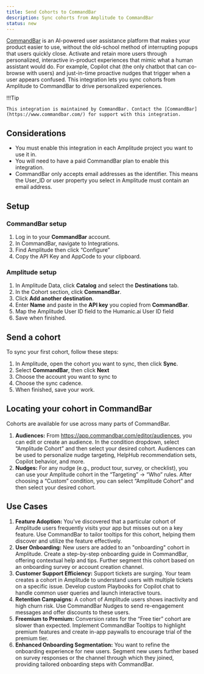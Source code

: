 ```yaml
---
title: Send Cohorts to CommandBar
description: Sync cohorts from Amplitude to CommandBar
status: new
---
```


[CommandBar](https://www.commandbar.com/) is an AI-powered user assistance platform that makes your product easier to use, without the old-school method of interrupting popups that users quickly close. Activate and retain more users through personalized, interactive in-product experiences that mimic what a human assistant would do. For example, Copilot chat (the only chatbot that can co-browse with users) and just-in-time proactive nudges that trigger when a user appears confused. This integration lets you sync cohorts from Amplitude to CommandBar to drive personalized experiences.

!!!Tip

    This integration is maintained by CommandBar. Contact the [CommandBar](https://www.commandbar.com/) for support with this integration. 

## Considerations

- You must enable this integration in each Amplitude project you want to use it in.
- You will need to have a paid CommandBar plan to enable this integration.
- CommandBar only accepts email addresses as the identifier. This means the User_ID or user property you select in Amplitude must contain an email address.

## Setup

### CommandBar setup

1. Log in to your **CommandBar** account.
2. In CommandBar, navigate to Integrations.
3. Find Amplitude then click “Configure”
4. Copy the API Key and AppCode to your clipboard.

### Amplitude setup

1. In Amplitude Data, click **Catalog** and select the **Destinations** tab.
2. In the Cohort section, click **CommandBar**.
3. Click **Add another destination**.
4. Enter **Name** and paste in the **API key** you copied from **CommandBar**.
5. Map the Amplitude User ID field to the Humanic.ai User ID field
6. Save when finished.

## Send a cohort

To sync your first cohort, follow these steps:

1. In Amplitude, open the cohort you want to sync, then click **Sync**.
2. Select **CommandBar**, then click **Next**
3. Choose the account you want to sync to
4. Choose the sync cadence.
5. When finished, save your work.

## Locating your cohort in CommandBar

Cohorts are available for use across many parts of CommandBar.
1. **Audiences:** From https://app.commandbar.com/editor/audiences, you can edit or create an audience. In the condition dropdown, select “Amplitude Cohort” and then select your desired cohort. Audiences can be used to personalize nudge targeting, HelpHub recommendation sets, Copilot behavior, and more.
2. **Nudges:** For any nudge (e.g., product tour, survey, or checklist), you can use your Amplitude cohort in the “Targeting” → “Who” rules. After choosing a “Custom” condition, you can select “Amplitude Cohort” and then select your desired cohort.

## Use Cases

1. **Feature Adoption:** You've discovered that a particular cohort of Amplitude users frequently visits your app but misses out on a key feature. Use CommandBar to tailor tooltips for this cohort, helping them discover and utilize the feature effectively.
2. **User Onboarding:** New users are added to an "onboarding" cohort in Amplitude. Create a step-by-step onboarding guide in CommandBar, offering contextual help and tips. Further segment this cohort based on an onboarding survey or account creation channel.
3. **Customer Support Efficiency:** Support tickets are surging. Your team creates a cohort in Amplitude to understand users with multiple tickets on a specific issue. Develop custom Playbooks for Copilot chat to handle common user queries and launch interactive tours.
4. **Retention Campaigns:** A cohort of Amplitude users shows inactivity and high churn risk. Use CommandBar Nudges to send re-engagement messages and offer discounts to these users.
5. **Freemium to Premium:** Conversion rates for the “Free tier” cohort are slower than expected. Implement CommandBar Tooltips to highlight premium features and create in-app paywalls to encourage trial of the premium tier.
6. **Enhanced Onboarding Segmentation:** You want to refine the onboarding experience for new users. Segment new users further based on survey responses or the channel through which they joined, providing tailored onboarding steps with CommandBar.
